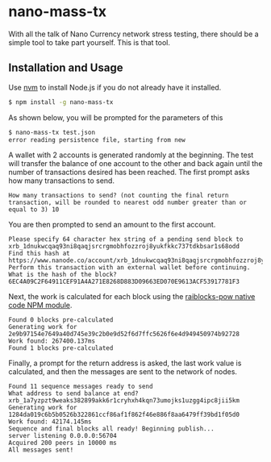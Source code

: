 # nano-mass-tx

With all the talk of Nano Currency network stress testing, there should be a simple tool to take part yourself. This is that tool.

## Installation and Usage

Use [nvm](https://github.com/creationix/nvm) to install Node.js if you do not already have it installed.

```sh
$ npm install -g nano-mass-tx
```

As shown below, you will be prompted for the parameters of this

```sh
$ nano-mass-tx test.json
error reading persistence file, starting from new
```

A wallet with 2 accounts is generated randomly at the beginning. The test will transfer the balance of one account to the other and back again until the number of transactions desired has been reached. The first prompt asks how many transactions to send.

```
How many transactions to send? (not counting the final return transaction, will be rounded to nearest odd number greater than or equal to 3) 10

```

You are then prompted to send an amount to the first account.

```
Please specify 64 character hex string of a pending send block to xrb_1dnukwcqaq93ni8qaqjsrcrgmobhfozzroj8yukfkkc737tdkbsar1s68odd
Find this hash at https://www.nanode.co/account/xrb_1dnukwcqaq93ni8qaqjsrcrgmobhfozzroj8yukfkkc737tdkbsar1s68odd
Perform this transaction with an external wallet before continuing.
What is the hash of the block? 6EC4A09C2F64911CEF91A4A271E8268D883D09663ED070E9613ACF53917781F3
```

Next, the work is calculated for each block using the [raiblocks-pow native code NPM module](https://github.com/numtel/node-raiblocks-pow).

```
Found 0 blocks pre-calculated
Generating work for 2e9b97154e7649a40d745e39c2b0e9d52f6d7ffc5626f6e4d949450974b92728
Work found: 267400.137ms
Found 1 blocks pre-calculated
```

Finally, a prompt for the return address is asked, the last work value is calculated, and then the messages are sent to the network of nodes.

```
Found 11 sequence messages ready to send
What address to send balance at end? xrb_1a7yzpzt9weaks382899akk6r1cryhxh4kqn73umojks1uzgg4ipc8jii5km
Generating work for 1284da019c6b5b0526b322861ccf86af1f862f46e886f8aa6479ff39bd1f05d0
Work found: 42174.145ms
Sequence and final blocks all ready! Beginning publish...
server listening 0.0.0.0:56704
Acquired 200 peers in 10000 ms
All messages sent!

```
